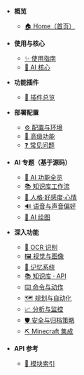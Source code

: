* **概览**
  * [🏠 Home（首页）](/)
* **使用与核心**
  * [✨ 使用指南](Usage-Guide.md)
  * [🤖 AI 核心](AI-Core.md)
* **功能插件**
  * [🧩 插件总览](Plugins.md)
* **部署配置**
  * [⚙ 配置与环境](Configuration.md)
  * [🚀 高级功能](Advanced-Features.md)
  * [❓ 常见问题](FAQ.md)
* **AI 专题（基于源码）**
  * [🧠 AI 功能全览](AI-Features-Map.md)
  * [📚 知识库工作流](Knowledge-Base-Workflow.md)
  * [💞 人格·好感度·心情](Persona-and-Mood.md)
  * [🔊 语音与声音偏好](Voice-and-TTS.md)
  * [🎨 AI 绘图](Image-Generation.md)

* **深入功能**
  * [📄 OCR 识别](OCR.md)
  * [🖼️ 视觉与图像](Vision-and-Images.md)
  * [🧠 记忆系统](Memory-System.md)
  * [📚 知识库 · API](Knowledge-Base-API.md)
  * [⌨️ 命令与动作](Commands-and-Actions.md)
  * [🗺️ 规划与自动化](Planning-and-Automation.md)
  * [📈 分析与监控](Analytics-and-Monitoring.md)
  * [🛡️ 安全与归档策略](Security-and-Archive-Policy.md)
  * [⛏️ Minecraft 集成](Minecraft-Integration.md)
* **API 参考**
  * [📖 模块索引](api/Module-Index.md)

